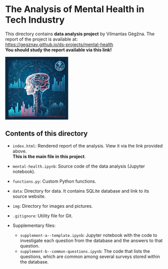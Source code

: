 The Analysis of Mental Health in Tech Industry
===============================================

This directory contains **data analysis project** by Vilmantas Gėgžna.
The report of the project is available at:  
https://gegznav.github.io/ds-projects/mental-health   
**You should study the report available via this link!** 

![Mental Health Tech Logo](img/logo-mini.png)


Contents of this directory
---------------------------

- `index.html`:
Rendered report of the analysis. View it via the link provided above.  
**This is the main file in this project**.

- `mental-health.ipynb`:
Source code of the data analysis (Jupyter notebook).

- `functions.py`:
Custom Python functions.

- `data`:
Directory for data. It contains SQLite database and link to its source website.

- `img`:
Directory for images and pictures.

- `.gitignore`:
Utility file for Git.

- Supplementary files:
    - `supplement-a--template.ipynb`: Jupyter notebook with the code to investigate each question from the database and the answers to that question.
    - `supplement-b--common-questions.ipynb`: The code that lists the questions, which are common among several surveys stored within the database. 
